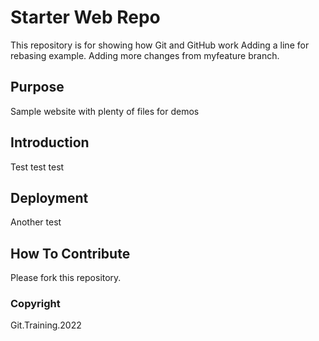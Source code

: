 # Starter Web Repo

This repository is for showing how Git and GitHub work
Adding a line for rebasing example.
Adding more changes from myfeature branch.

## Purpose

Sample website with plenty of files for demos

## Introduction

Test test test

## Deployment

Another test

## How To Contribute

Please fork this repository.

### Copyright

Git.Training.2022
